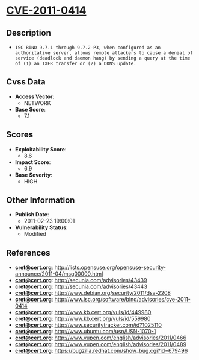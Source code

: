 
# [CVE-2011-0414](https://cve.mitre.org/cgi-bin/cvename.cgi?name=CVE-2011-0414)

## Description

- `ISC BIND 9.7.1 through 9.7.2-P3, when configured as an authoritative server, allows remote attackers to cause a denial of service (deadlock and daemon hang) by sending a query at the time of (1) an IXFR transfer or (2) a DDNS update.`

## Cvss Data

- **Access Vector**:
  - NETWORK
- **Base Score**:
  - 7.1

## Scores

- **Exploitability Score**:
  - 8.6
- **Impact Score**:
  - 6.9
- **Base Severity**:
  - HIGH

## Other Information

- **Publish Date**:
  - 2011-02-23 19:00:01
- **Vulnerability Status**:
  - Modified

## References

- **cret@cert.org**: http://lists.opensuse.org/opensuse-security-announce/2011-04/msg00000.html
- **cret@cert.org**: http://secunia.com/advisories/43439
- **cret@cert.org**: http://secunia.com/advisories/43443
- **cret@cert.org**: http://www.debian.org/security/2011/dsa-2208
- **cret@cert.org**: http://www.isc.org/software/bind/advisories/cve-2011-0414
- **cret@cert.org**: http://www.kb.cert.org/vuls/id/449980
- **cret@cert.org**: http://www.kb.cert.org/vuls/id/559980
- **cret@cert.org**: http://www.securitytracker.com/id?1025110
- **cret@cert.org**: http://www.ubuntu.com/usn/USN-1070-1
- **cret@cert.org**: http://www.vupen.com/english/advisories/2011/0466
- **cret@cert.org**: http://www.vupen.com/english/advisories/2011/0489
- **cret@cert.org**: https://bugzilla.redhat.com/show_bug.cgi?id=679496
